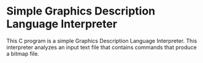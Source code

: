 # Simple Graphics Description Language Interpreter

This C program is a simple Graphics Description Language Interpreter.  This interpreter analyzes an input text file that contains commands that produce a bitmap file.
